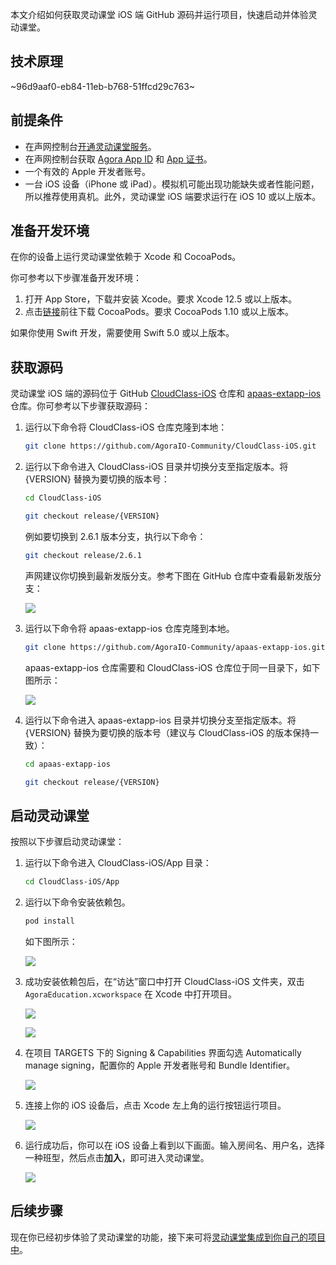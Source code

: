 本文介绍如何获取灵动课堂 iOS 端 GitHub 源码并运行项目，快速启动并体验灵动课堂。

## 技术原理

~96d9aaf0-eb84-11eb-b768-51ffcd29c763~

<a name="prerequisites"></a>

## 前提条件

-   在声网控制台[开通灵动课堂服务](/cn/agora-class/agora_class_enable?platform=Web)。
-   在声网控制台获取 [Agora App ID](/cn/Agora%20Platform/get_appid_token#获取-app-id) 和 [App 证书](/cn/Agora%20Platform/get_appid_token#获取-app-证书)。
-   一个有效的 Apple 开发者账号。
-   一台 iOS 设备（iPhone 或 iPad）。模拟机可能出现功能缺失或者性能问题，所以推荐使用真机。此外，灵动课堂 iOS 端要求运行在 iOS 10 或以上版本。

## 准备开发环境

在你的设备上运行灵动课堂依赖于 Xcode 和 CocoaPods。

你可参考以下步骤准备开发环境：

1. 打开 App Store，下载并安装 Xcode。要求 Xcode 12.5 或以上版本。
2. 点击[链接](https://guides.cocoapods.org/using/getting-started.html#getting-started)前往下载 CocoaPods。要求 CocoaPods 1.10 或以上版本。

<div class="alert info">如果你使用 Swift 开发，需要使用 Swift 5.0 或以上版本。</div>

## 获取源码

灵动课堂 iOS 端的源码位于 GitHub [CloudClass-iOS](https://github.com/AgoraIO-Community/CloudClass-iOS) 仓库和 [apaas-extapp-ios](https://github.com/AgoraIO-Community/apaas-extapp-ios) 仓库。你可参考以下步骤获取源码：

1. 运行以下命令将 CloudClass-iOS 仓库克隆到本地：

    ```bash
    git clone https://github.com/AgoraIO-Community/CloudClass-iOS.git
    ```

2. 运行以下命令进入 CloudClass-iOS 目录并切换分支至指定版本。将 {VERSION} 替换为要切换的版本号：

    ```bash
    cd CloudClass-iOS
    ```

    ```bash
    git checkout release/{VERSION}
    ```

    例如要切换到 2.6.1 版本分支，执行以下命令：

    ```bash
    git checkout release/2.6.1
    ```

    声网建议你切换到最新发版分支。参考下图在 GitHub 仓库中查看最新发版分支：

    ![](https://web-cdn.agora.io/docs-files/1658914881145)

3. 运行以下命令将 apaas-extapp-ios 仓库克隆到本地。

    ```bash
    git clone https://github.com/AgoraIO-Community/apaas-extapp-ios.git
    ```

    apaas-extapp-ios 仓库需要和 CloudClass-iOS 仓库位于同一目录下，如下图所示：

    ![](https://web-cdn.agora.io/docs-files/1648725190226)

4. 运行以下命令进入 apaas-extapp-ios 目录并切换分支至指定版本。将 {VERSION} 替换为要切换的版本号（建议与 CloudClass-iOS 的版本保持一致）：

    ```bash
    cd apaas-extapp-ios
    ```

    ```bash
    git checkout release/{VERSION}
    ```

## 启动灵动课堂

按照以下步骤启动灵动课堂：

1. 运行以下命令进入 CloudClass-iOS/App 目录：

    ```bash
    cd CloudClass-iOS/App
    ```

2. 运行以下命令安装依赖包。

    ```bash
    pod install
    ```

    如下图所示：

    ![](https://web-cdn.agora.io/docs-files/1648725475723)

3. 成功安装依赖包后，在“访达”窗口中打开 CloudClass-iOS 文件夹，双击 `AgoraEducation.xcworkspace` 在 Xcode 中打开项目。

   ![](https://web-cdn.agora.io/docs-files/1648725644218)

   ![](https://web-cdn.agora.io/docs-files/1648725725804)

4. 在项目 TARGETS 下的 Signing & Capabilities 界面勾选 Automatically manage signing，配置你的 Apple 开发者账号和 Bundle Identifier。

   ![](https://web-cdn.agora.io/docs-files/1648725848162)

5. 连接上你的 iOS 设备后，点击 Xcode 左上角的运行按钮运行项目。

   ![](https://web-cdn.agora.io/docs-files/1648725959472)

6. 运行成功后，你可以在 iOS 设备上看到以下画面。输入房间名、用户名，选择一种班型，然后点击**加入**，即可进入灵动课堂。

   ![](https://web-cdn.agora.io/docs-files/1648726024179)

## 后续步骤

现在你已经初步体验了灵动课堂的功能，接下来可将[灵动课堂集成到你自己的项目中](/cn/agora-class/agora_class_integrate_ios?platform=iOS)。
